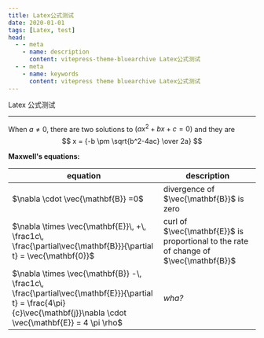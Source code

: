 ```yaml
---
title: Latex公式测试
date: 2020-01-01
tags: [Latex, test]
head:
  - - meta
    - name: description
      content: vitepress-theme-bluearchive Latex公式测试
  - - meta
    - name: keywords
      content: vitepress theme bluearchive Latex公式测试
---
```


Latex 公式测试

---

When $a \ne 0$, there are two solutions to $(ax^2 + bx + c = 0)$ and they are
$$ x = {-b \pm \sqrt{b^2-4ac} \over 2a} $$

**Maxwell's equations:**

| equation | description|
|---------|---------|
| $\nabla \cdot \vec{\mathbf{B}} =0$ | divergence of $\vec{\mathbf{B}}$ is zero|
| $\nabla \times \vec{\mathbf{E}}\, +\, \frac1c\, \frac{\partial\vec{\mathbf{B}}}{\partial t}  = \vec{\mathbf{0}}$| curl of $\vec{\mathbf{E}}$ is proportional to the rate of change of $\vec{\mathbf{B}}$ |
| $\nabla \times \vec{\mathbf{B}} -\, \frac1c\, \frac{\partial\vec{\mathbf{E}}}{\partial t} = \frac{4\pi}{c}\vec{\mathbf{j}}\nabla \cdot \vec{\mathbf{E}} = 4 \pi \rho$ | _wha?_|
